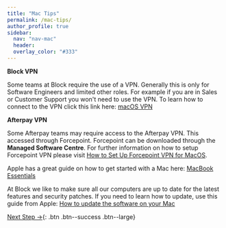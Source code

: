 ```yaml
---
title: "Mac Tips"
permalink: /mac-tips/
author_profile: true
sidebar:
  nav: "nav-mac"
  header:
  overlay_color: "#333"
---
```


__Block VPN__

Some teams at Block require the use of a VPN. Generally this is only for Software Engineers and limited other roles. For example if you are in Sales or Customer Support you won't need to use the VPN. To learn how to connect to the VPN click this link here: [macOS VPN](/mac-vpn/)

__Afterpay VPN__

Some Afterpay teams may require access to the Afterpay VPN. This accessed through Forcepoint. Forcepoint can be downloaded through the __Managed Software Centre__. For further information on how to setup Forcepoint VPN please visit [How to Set Up Forcepoint VPN for MacOS](https://wiki.sqprod.co/display/ITKB/How+to+Set+Up+Forcepoint+VPN+for+MacOS).

Apple has a great guide on how to get started with a Mac here: [MacBook Essentials](https://support.apple.com/guide/macbook-pro/welcome/2020/mac)

At Block we like to make sure all our computers are up to date for the latest features and security patches. If you need to learn how to update, use this guide from Apple: [How to update the software on your Mac](https://support.apple.com/en-au/HT201541)

[Next Step &rarr;](/end/){: .btn .btn--success .btn--large}
